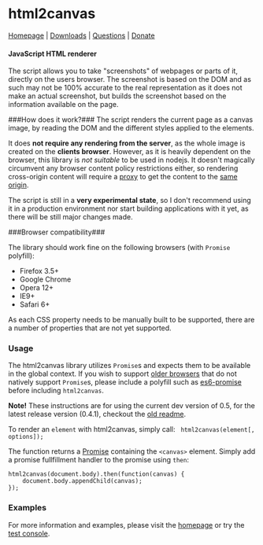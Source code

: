 html2canvas
===========

[Homepage](http://html2canvas.hertzen.com) | [Downloads](https://github.com/niklasvh/html2canvas/releases) | [Questions](http://stackoverflow.com/questions/tagged/html2canvas?sort=newest) | [Donate](https://www.gittip.com/niklasvh/)

#### JavaScript HTML renderer ####

 The script allows you to take "screenshots" of webpages or parts of it, directly on the users browser. The screenshot is based on the DOM and as such may not be 100% accurate to the real representation as it does not make an actual screenshot, but builds the screenshot based on the information available on the page.


###How does it work?###
The script renders the current page as a canvas image, by reading the DOM and the different styles applied to the elements.

It does **not require any rendering from the server**, as the whole image is created on the **clients browser**. However, as it is heavily dependent on the browser, this library is *not suitable* to be used in nodejs.
It doesn't magically circumvent any browser content policy restrictions either, so rendering cross-origin content will require a [proxy](https://github.com/niklasvh/html2canvas/wiki/Proxies) to get the content to the [same origin](http://en.wikipedia.org/wiki/Same_origin_policy).

The script is still in a **very experimental state**, so I don't recommend using it in a production environment nor start building applications with it yet, as there will be still major changes made.

###Browser compatibility###

The library should work fine on the following browsers (with `Promise` polyfill):

* Firefox 3.5+
* Google Chrome
* Opera 12+
* IE9+
* Safari 6+

As each CSS property needs to be manually built to be supported, there are a number of properties that are not yet supported.

### Usage ###

The html2canvas library utilizes `Promise`s and expects them to be available in the global context. If you wish to
support [older browsers](http://caniuse.com/#search=promise) that do not natively support `Promise`s, please include a polyfill such as
[es6-promise](https://github.com/jakearchibald/es6-promise) before including `html2canvas`.

**Note!** These instructions are for using the current dev version of 0.5, for the latest release version (0.4.1), checkout the [old readme](https://github.com/niklasvh/html2canvas/blob/v0.4/readme.md).

To render an `element` with html2canvas, simply call:
` html2canvas(element[, options]);`

The function returns a [Promise](https://developer.mozilla.org/en-US/docs/Web/JavaScript/Reference/Global_Objects/Promise) containing the `<canvas>` element. Simply add a promise fullfillment handler to the promise using `then`:

    html2canvas(document.body).then(function(canvas) {
        document.body.appendChild(canvas);
    });


### Examples ###

For more information and examples, please visit the [homepage](http://html2canvas.hertzen.com) or try the [test console](http://html2canvas.hertzen.com/screenshots.html).

